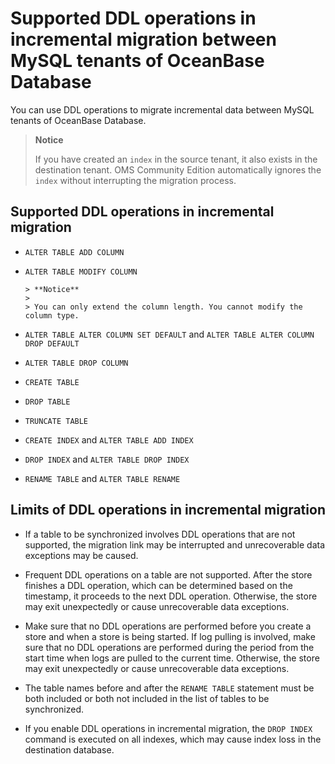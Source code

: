 # Supported DDL operations in incremental migration between MySQL tenants of OceanBase Database

You can use DDL operations to migrate incremental data between MySQL tenants of OceanBase Database.

> **Notice**
>
> If you have created an `index` in the source tenant, it also exists in the destination tenant. OMS Community Edition automatically ignores the `index` without interrupting the migration process.

## Supported DDL operations in incremental migration

* `ALTER TABLE ADD COLUMN`

* `ALTER TABLE MODIFY COLUMN`

      > **Notice**
      >
      > You can only extend the column length. You cannot modify the column type.

* `ALTER TABLE ALTER COLUMN SET DEFAULT` and `ALTER TABLE ALTER COLUMN DROP DEFAULT`

* `ALTER TABLE DROP COLUMN`

* `CREATE TABLE`

* `DROP TABLE`

* `TRUNCATE TABLE`

* `CREATE INDEX` and `ALTER TABLE ADD INDEX`

* `DROP INDEX` and `ALTER TABLE DROP INDEX`

* `RENAME TABLE` and `ALTER TABLE RENAME`

## Limits of DDL operations in incremental migration

* If a table to be synchronized involves DDL operations that are not supported, the migration link may be interrupted and unrecoverable data exceptions may be caused.

* Frequent DDL operations on a table are not supported. After the store finishes a DDL operation, which can be determined based on the timestamp, it proceeds to the next DDL operation. Otherwise, the store may exit unexpectedly or cause unrecoverable data exceptions.

* Make sure that no DDL operations are performed before you create a store and when a store is being started. If log pulling is involved, make sure that no DDL operations are performed during the period from the start time when logs are pulled to the current time. Otherwise, the store may exit unexpectedly or cause unrecoverable data exceptions.

* The table names before and after the `RENAME TABLE` statement must be both included or both not included in the list of tables to be synchronized.

* If you enable DDL operations in incremental migration, the `DROP INDEX` command is executed on all indexes, which may cause index loss in the destination database.
